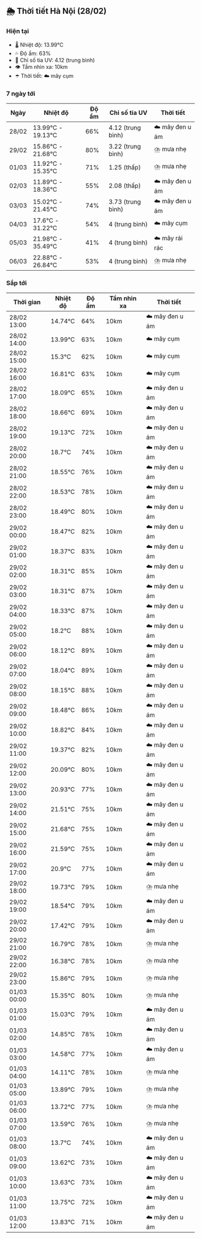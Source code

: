## 🌦️ Thời tiết Hà Nội (28/02)

### Hiện tại

- 🌡️ Nhiệt độ: 13.99℃
- 💦 Độ ẩm: 63%
- 🌟 Chỉ số tia UV: 4.12 (trung bình)
- 👁️ Tầm nhìn xa: 10km
- ☂️ Thời tiết: ☁️ mây cụm

### 7 ngày tới

| Ngày | Nhiệt độ | Độ ẩm | Chỉ số tia UV | Thời tiết |
| --- | --- | --- | --- | --- |
| 28/02 | 13.99℃ - 19.13℃ | 66% | 4.12 (trung bình) | ☁️ mây đen u ám |
| 29/02 | 15.86℃ - 21.68℃ | 80% | 3.22 (trung bình) | ⛈️ mưa nhẹ |
| 01/03 | 11.92℃ - 15.35℃ | 71% | 1.25 (thấp) | ⛈️ mưa nhẹ |
| 02/03 | 11.89℃ - 18.36℃ | 55% | 2.08 (thấp) | ☁️ mây đen u ám |
| 03/03 | 15.02℃ - 21.45℃ | 74% | 3.73 (trung bình) | ☁️ mây đen u ám |
| 04/03 | 17.6℃ - 31.22℃ | 54% | 4 (trung bình) | ☁️ mây cụm |
| 05/03 | 21.98℃ - 35.49℃ | 41% | 4 (trung bình) | ☁️ mây rải rác |
| 06/03 | 22.88℃ - 26.84℃ | 53% | 4 (trung bình) | ⛈️ mưa nhẹ |

### Sắp tới

| Thời gian | Nhiệt độ | Độ ẩm | Tầm nhìn xa | Thời tiết |
| --- | --- | --- | --- | --- |
| 28/02 13:00 | 14.74℃ | 64% | 10km | ☁️ mây đen u ám |
| 28/02 14:00 | 13.99℃ | 63% | 10km | ☁️ mây cụm |
| 28/02 15:00 | 15.3℃ | 62% | 10km | ☁️ mây cụm |
| 28/02 16:00 | 16.81℃ | 63% | 10km | ☁️ mây cụm |
| 28/02 17:00 | 18.09℃ | 65% | 10km | ☁️ mây đen u ám |
| 28/02 18:00 | 18.66℃ | 69% | 10km | ☁️ mây đen u ám |
| 28/02 19:00 | 19.13℃ | 72% | 10km | ☁️ mây đen u ám |
| 28/02 20:00 | 18.7℃ | 74% | 10km | ☁️ mây đen u ám |
| 28/02 21:00 | 18.55℃ | 76% | 10km | ☁️ mây đen u ám |
| 28/02 22:00 | 18.53℃ | 78% | 10km | ☁️ mây đen u ám |
| 28/02 23:00 | 18.49℃ | 80% | 10km | ☁️ mây đen u ám |
| 29/02 00:00 | 18.47℃ | 82% | 10km | ☁️ mây đen u ám |
| 29/02 01:00 | 18.37℃ | 83% | 10km | ☁️ mây đen u ám |
| 29/02 02:00 | 18.31℃ | 85% | 10km | ☁️ mây đen u ám |
| 29/02 03:00 | 18.31℃ | 87% | 10km | ☁️ mây đen u ám |
| 29/02 04:00 | 18.33℃ | 87% | 10km | ☁️ mây đen u ám |
| 29/02 05:00 | 18.2℃ | 88% | 10km | ☁️ mây đen u ám |
| 29/02 06:00 | 18.12℃ | 89% | 10km | ☁️ mây đen u ám |
| 29/02 07:00 | 18.04℃ | 89% | 10km | ☁️ mây đen u ám |
| 29/02 08:00 | 18.15℃ | 88% | 10km | ☁️ mây đen u ám |
| 29/02 09:00 | 18.48℃ | 86% | 10km | ☁️ mây đen u ám |
| 29/02 10:00 | 18.82℃ | 84% | 10km | ☁️ mây đen u ám |
| 29/02 11:00 | 19.37℃ | 82% | 10km | ☁️ mây đen u ám |
| 29/02 12:00 | 20.09℃ | 80% | 10km | ☁️ mây đen u ám |
| 29/02 13:00 | 20.93℃ | 77% | 10km | ☁️ mây đen u ám |
| 29/02 14:00 | 21.51℃ | 75% | 10km | ☁️ mây đen u ám |
| 29/02 15:00 | 21.68℃ | 75% | 10km | ☁️ mây đen u ám |
| 29/02 16:00 | 21.59℃ | 75% | 10km | ☁️ mây đen u ám |
| 29/02 17:00 | 20.9℃ | 77% | 10km | ☁️ mây đen u ám |
| 29/02 18:00 | 19.73℃ | 79% | 10km | ⛈️ mưa nhẹ |
| 29/02 19:00 | 18.54℃ | 79% | 10km | ☁️ mây đen u ám |
| 29/02 20:00 | 17.42℃ | 79% | 10km | ☁️ mây đen u ám |
| 29/02 21:00 | 16.79℃ | 78% | 10km | ⛈️ mưa nhẹ |
| 29/02 22:00 | 16.38℃ | 78% | 10km | ⛈️ mưa nhẹ |
| 29/02 23:00 | 15.86℃ | 79% | 10km | ⛈️ mưa nhẹ |
| 01/03 00:00 | 15.35℃ | 80% | 10km | ⛈️ mưa nhẹ |
| 01/03 01:00 | 15.03℃ | 79% | 10km | ☁️ mây đen u ám |
| 01/03 02:00 | 14.85℃ | 78% | 10km | ☁️ mây đen u ám |
| 01/03 03:00 | 14.58℃ | 77% | 10km | ☁️ mây đen u ám |
| 01/03 04:00 | 14.11℃ | 78% | 10km | ⛈️ mưa nhẹ |
| 01/03 05:00 | 13.89℃ | 79% | 10km | ⛈️ mưa nhẹ |
| 01/03 06:00 | 13.72℃ | 77% | 10km | ⛈️ mưa nhẹ |
| 01/03 07:00 | 13.59℃ | 76% | 10km | ⛈️ mưa nhẹ |
| 01/03 08:00 | 13.7℃ | 74% | 10km | ☁️ mây đen u ám |
| 01/03 09:00 | 13.62℃ | 73% | 10km | ☁️ mây đen u ám |
| 01/03 10:00 | 13.63℃ | 73% | 10km | ☁️ mây đen u ám |
| 01/03 11:00 | 13.75℃ | 72% | 10km | ☁️ mây đen u ám |
| 01/03 12:00 | 13.83℃ | 71% | 10km | ☁️ mây đen u ám |
